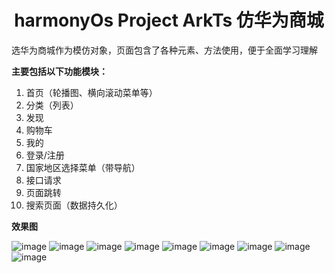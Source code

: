 # <center> harmonyOs Project ArkTs 仿华为商城

选华为商城作为模仿对象，页面包含了各种元素、方法使用，便于全面学习理解

**主要包括以下功能模块：**

1. 首页（轮播图、横向滚动菜单等）
2. 分类（列表）
3. 发现
4. 购物车
5. 我的
6. 登录/注册
7. 国家地区选择菜单（带导航）
8. 接口请求
9. 页面跳转
10. 搜索页面（数据持久化）

**效果图**

![image](https://github.com/youfrweb/harmonyProject/blob/master/projectImages/projectImage01.png)
![image](https://github.com/youfrweb/harmonyProject/blob/master/projectImages/projectImage02.png)
![image](https://github.com/youfrweb/harmonyProject/blob/master/projectImages/projectImage03.png)
![image](https://github.com/youfrweb/harmonyProject/blob/master/projectImages/projectImage04.png)
![image](https://github.com/youfrweb/harmonyProject/blob/master/projectImages/projectImage05.png)
![image](https://github.com/youfrweb/harmonyProject/blob/master/projectImages/projectImage06.png)
![image](https://github.com/youfrweb/harmonyProject/blob/master/projectImages/projectImage07.png)
![image](https://github.com/youfrweb/harmonyProject/blob/master/projectImages/projectImage08.png)
![image](https://github.com/youfrweb/harmonyProject/blob/master/projectImages/projectImage09.png)


